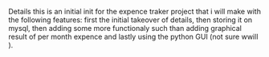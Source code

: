 Details 
this is an initial init 
for the expence traker project 
that i will make 
with the following features:  first the initial takeover of details, then storing it on mysql, then adding some more functionaly such than
                                adding graphical result of per month expence and lastly using the python GUI (not sure wwill ).